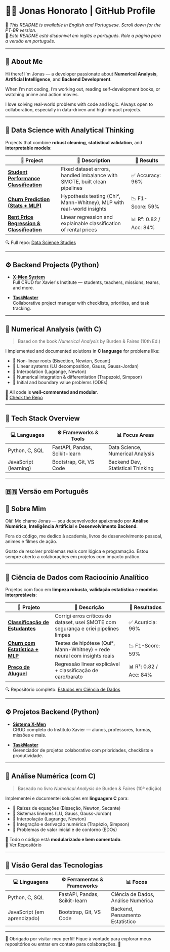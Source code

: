 # 👨‍💻 Jonas Honorato | GitHub Profile

📝 *This README is available in English and Portuguese. Scroll down for the PT-BR version.*  
📝 *Este README está disponível em inglês e português. Role a página para a versão em português.*

---

## 🚀 About Me

Hi there! I'm Jonas — a developer passionate about **Numerical Analysis**, **Artificial Intelligence**, and **Backend Development**.

When I’m not coding, I’m working out, reading self-development books, or watching anime and action movies.

I love solving real-world problems with code and logic. Always open to collaboration, especially in data-driven and high-impact projects.

---

## 🧠 Data Science with Analytical Thinking

Projects that combine **robust cleaning**, **statistical validation**, and **interpretable models**:

| 🔢 Project | 📌 Description | 🚀 Results |
|-----------|----------------|------------|
| [**Student Performance Classification**](https://github.com/JonasMelo21/data-science-studies/blob/main/projeto1.ipynb) | Fixed dataset errors, handled imbalance with SMOTE, built clean pipelines | ✅ Accuracy: 96% |
| [**Churn Prediction (Stats + MLP)**](https://github.com/JonasMelo21/data-science-studies/blob/main/projeto2.ipynb) | Hypothesis testing (Chi², Mann-Whitney), MLP with real-world insights | 📉 F1-Score: 59% |
| [**Rent Price Regression & Classification**](https://github.com/JonasMelo21/data-science-studies/blob/main/projeto3.ipynb) | Linear regression and explainable classification of rental prices | 📊 R²: 0.82 / Acc: 84% |

🔍 Full repo: [Data Science Studies](https://github.com/JonasMelo21/data-science-studies)

---

## ⚙️ Backend Projects (Python)

- [**X-Men System**](https://github.com/JonasMelo21/Sistema-X-Men.git)  
  Full CRUD for Xavier's Institute — students, teachers, missions, teams, and more.

- [**TaskMaster**](https://github.com/JonasMelo21/TaskMaster.git)  
  Collaborative project manager with checklists, priorities, and task tracking.

---

## 📘 Numerical Analysis (with C)

> Based on the book *Numerical Analysis* by Burden & Faires (10th Ed.)

I implemented and documented solutions in **C language** for problems like:

- 🔢 Non-linear roots (Bisection, Newton, Secant)
- 🔁 Linear systems (LU decomposition, Gauss, Gauss-Jordan)
- 🧩 Interpolation (Lagrange, Newton)
- 📐 Numerical integration & differentiation (Trapezoid, Simpson)
- 🧮 Initial and boundary value problems (ODEs)

📂 All code is **well-commented and modular**.  
🔗 [Check the Repo](https://github.com/JonasMelo21/Numerical-Analysis-Studies.git)

---

## 🧰 Tech Stack Overview

| 💻 Languages | ⚙️ Frameworks & Tools | 📊 Focus Areas |
|-------------|----------------------|----------------|
| Python, C, SQL | FastAPI, Pandas, Scikit-learn | Data Science, Numerical Analysis |
| JavaScript (learning) | Bootstrap, Git, VS Code | Backend Dev, Statistical Thinking |

---

## 🇧🇷 Versão em Português

## 🚀 Sobre Mim

Olá! Me chamo Jonas — sou desenvolvedor apaixonado por **Análise Numérica**, **Inteligência Artificial** e **Desenvolvimento Backend**.

Fora do código, me dedico à academia, livros de desenvolvimento pessoal, animes e filmes de ação.

Gosto de resolver problemas reais com lógica e programação. Estou sempre aberto a colaborações em projetos com impacto prático.

---

## 🧠 Ciência de Dados com Raciocínio Analítico

Projetos com foco em **limpeza robusta**, **validação estatística** e **modelos interpretáveis**:

| 🔢 Projeto | 📌 Descrição | 🚀 Resultados |
|-----------|--------------|---------------|
| [**Classificação de Estudantes**](https://github.com/JonasMelo21/data-science-studies/blob/main/projeto1.ipynb) | Corrigi erros críticos do dataset, usei SMOTE com segurança e criei pipelines limpas | ✅ Acurácia: 96% |
| [**Churn com Estatística + MLP**](https://github.com/JonasMelo21/data-science-studies/blob/main/projeto2.ipynb) | Testes de hipótese (Qui², Mann-Whitney) + rede neural com insights reais | 📉 F1-Score: 59% |
| [**Preço de Aluguel**](https://github.com/JonasMelo21/data-science-studies/blob/main/projeto3.ipynb) | Regressão linear explicável + classificação de caro/barato | 📊 R²: 0.82 / Acc: 84% |

🔍 Repositório completo: [Estudos em Ciência de Dados](https://github.com/JonasMelo21/data-science-studies)

---

## ⚙️ Projetos Backend (Python)

- [**Sistema X-Men**](https://github.com/JonasMelo21/Sistema-X-Men.git)  
  CRUD completo do Instituto Xavier — alunos, professores, turmas, missões e mais.

- [**TaskMaster**](https://github.com/JonasMelo21/TaskMaster.git)  
  Gerenciador de projetos colaborativo com prioridades, checklists e produtividade.

---

## 📘 Análise Numérica (com C)

> Baseado no livro *Numerical Analysis* de Burden & Faires (10ª edição)

Implementei e documentei soluções em **linguagem C** para:

- 🔢 Raízes de equações (Bisseção, Newton, Secante)
- 🔁 Sistemas lineares (LU, Gauss, Gauss-Jordan)
- 🧩 Interpolação (Lagrange, Newton)
- 📐 Integração e derivação numérica (Trapézio, Simpson)
- 🧮 Problemas de valor inicial e de contorno (EDOs)

📂 Todo o código está **modularizado e bem comentado**.  
🔗 [Ver Repositório](https://github.com/JonasMelo21/Numerical-Analysis-Studies.git)

---

## 🧰 Visão Geral das Tecnologias

| 💻 Linguagens | ⚙️ Ferramentas & Frameworks | 📊 Focos |
|--------------|----------------------------|---------|
| Python, C, SQL | FastAPI, Pandas, Scikit-learn | Ciência de Dados, Análise Numérica |
| JavaScript (em aprendizado) | Bootstrap, Git, VS Code | Backend, Pensamento Estatístico |

---

🎯 Obrigado por visitar meu perfil! Fique à vontade para explorar meus repositórios ou entrar em contato para colaborações. 🚀
